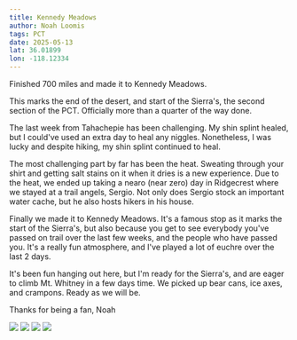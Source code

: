 ```yaml
---
title: Kennedy Meadows
author: Noah Loomis
tags: PCT
date: 2025-05-13
lat: 36.01899
lon: -118.12334
---
```


<script>
    import Image from '$lib/Image.svelte'
</script>

Finished 700 miles and made it to Kennedy Meadows.

This marks the end of the desert, and start of the Sierra's, the second section of the PCT. Officially more than a quarter of the way done. 

The last week from Tahachepie has been challenging. My shin splint healed, but I could've used an extra day to heal any niggles. Nonetheless, I was lucky and despite hiking, my shin splint continued to heal.

The most challenging part by far has been the heat. Sweating through your shirt and getting salt stains on it when it dries is a new experience. Due to the heat, we ended up taking a nearo (near zero) day in Ridgecrest where we stayed at a trail angels, Sergio. Not only does Sergio stock an important water cache, but he also hosts hikers in his house.

Finally we made it to Kennedy Meadows. It's a famous stop as it marks the start of the Sierra's, but also because you get to see everybody you've passed on trail over the last few weeks, and the people who have passed you. It's a really fun atmosphere, and I've played a lot of euchre over the last 2 days. 

It's been fun hanging out here, but I'm ready for the Sierra's, and are eager to climb Mt. Whitney in a few days time. We picked up bear cans, ice axes, and crampons. Ready as we will be.

Thanks for being a fan,
Noah

<Image src="/img/wilfredo.jpg" caption="Wilfredo with dogs at Kennedy Meadows" />

<Image src="/img/700.jpg" caption="Mile 700. I look scruffy"/>

<Image src="/img/sergios.jpg" caption="Sleeping at Sergios" />

<Image src="/img/signal.jpg" caption="Nemo trying to get signal"/>